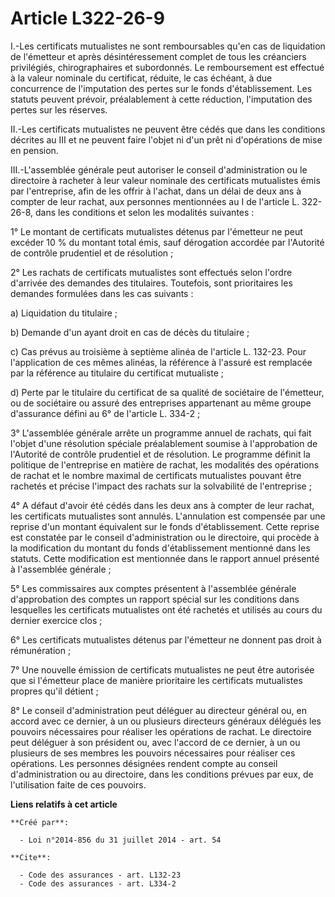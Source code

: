 # Article L322-26-9

I.-Les certificats mutualistes ne sont remboursables qu'en cas de liquidation de l'émetteur et après désintéressement complet
de tous les créanciers privilégiés, chirographaires et subordonnés. Le remboursement est effectué à la valeur nominale du
certificat, réduite, le cas échéant, à due concurrence de l'imputation des pertes sur le fonds d'établissement. Les statuts
peuvent prévoir, préalablement à cette réduction, l'imputation des pertes sur les réserves. 

II.-Les certificats mutualistes ne peuvent être cédés que dans les conditions décrites au III et ne peuvent faire l'objet ni
d'un prêt ni d'opérations de mise en pension. 

III.-L'assemblée générale peut autoriser le conseil d'administration ou le directoire à racheter à leur valeur nominale des
certificats mutualistes émis par l'entreprise, afin de les offrir à l'achat, dans un délai de deux ans à compter de leur
rachat, aux personnes mentionnées au I de l'article L. 322-26-8, dans les conditions et selon les modalités suivantes : 

1° Le montant de certificats mutualistes détenus par l'émetteur ne peut excéder 10 % du montant total émis, sauf dérogation
accordée par l'Autorité de contrôle prudentiel et de résolution ; 

2° Les rachats de certificats mutualistes sont effectués selon l'ordre d'arrivée des demandes des titulaires. Toutefois, sont
prioritaires les demandes formulées dans les cas suivants : 

a) Liquidation du titulaire ; 

b) Demande d'un ayant droit en cas de décès du titulaire ; 

c) Cas prévus au troisième à septième alinéa de l'article L. 132-23. Pour l'application de ces mêmes alinéas, la référence à
l'assuré est remplacée par la référence au titulaire du certificat mutualiste ; 

d) Perte par le titulaire du certificat de sa qualité de sociétaire de l'émetteur, ou de sociétaire ou assuré des entreprises
appartenant au même groupe d'assurance défini au 6° de l'article L. 334-2 ; 

3° L'assemblée générale arrête un programme annuel de rachats, qui fait l'objet d'une résolution spéciale préalablement
soumise à l'approbation de l'Autorité de contrôle prudentiel et de résolution. Le programme définit la politique de
l'entreprise en matière de rachat, les modalités des opérations de rachat et le nombre maximal de certificats mutualistes
pouvant être rachetés et précise l'impact des rachats sur la solvabilité de l'entreprise ; 

4° A défaut d'avoir été cédés dans les deux ans à compter de leur rachat, les certificats mutualistes sont annulés.
L'annulation est compensée par une reprise d'un montant équivalent sur le fonds d'établissement. Cette reprise est constatée
par le conseil d'administration ou le directoire, qui procède à la modification du montant du fonds d'établissement mentionné
dans les statuts. Cette modification est mentionnée dans le rapport annuel présenté à l'assemblée générale ; 

5° Les commissaires aux comptes présentent à l'assemblée générale d'approbation des comptes un rapport spécial sur les
conditions dans lesquelles les certificats mutualistes ont été rachetés et utilisés au cours du dernier exercice clos ; 

6° Les certificats mutualistes détenus par l'émetteur ne donnent pas droit à rémunération ; 

7° Une nouvelle émission de certificats mutualistes ne peut être autorisée que si l'émetteur place de manière prioritaire les
certificats mutualistes propres qu'il détient ; 

8° Le conseil d'administration peut déléguer au directeur général ou, en accord avec ce dernier, à un ou plusieurs directeurs
généraux délégués les pouvoirs nécessaires pour réaliser les opérations de rachat. Le directoire peut déléguer à son
président ou, avec l'accord de ce dernier, à un ou plusieurs de ses membres les pouvoirs nécessaires pour réaliser ces
opérations. Les personnes désignées rendent compte au conseil d'administration ou au directoire, dans les conditions prévues
par eux, de l'utilisation faite de ces pouvoirs.

**Liens relatifs à cet article**

	**Créé par**:

	  - Loi n°2014-856 du 31 juillet 2014 - art. 54

	**Cite**:

	  - Code des assurances - art. L132-23
	  - Code des assurances - art. L334-2
